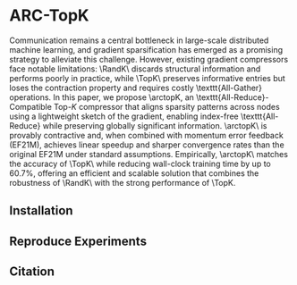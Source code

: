 # ARC-TopK

Communication remains a central bottleneck in large-scale distributed machine learning, and gradient sparsification has emerged as a promising strategy to alleviate this challenge. However, existing gradient compressors face notable limitations: \RandK\ discards structural information and performs poorly in practice, while \TopK\ preserves informative entries but loses the contraction property and requires costly \texttt{All-Gather} operations. In this paper, we propose \arctopK, an \texttt{All-Reduce}-Compatible Top-$K$ compressor that aligns sparsity patterns across nodes using a lightweight sketch of the gradient, enabling index-free \texttt{All-Reduce} while preserving globally significant information. \arctopK\ is provably contractive and, when combined with momentum error feedback (EF21M), achieves linear speedup and sharper convergence rates than the original EF21M under standard assumptions. Empirically, \arctopK\ matches the accuracy of \TopK\ while reducing wall-clock training time by up to 60.7\%, offering an efficient and scalable solution that combines the robustness of \RandK\ with the strong performance of \TopK.


## Installation


## Reproduce Experiments

## Citation